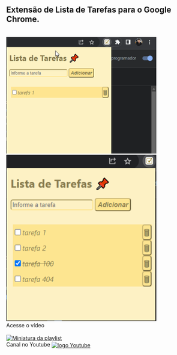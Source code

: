 
<h2>Extensão de Lista de Tarefas para o Google Chrome.</h2>
<br/>
<img width="400px" src="imagens/extensao.gif">
<img width="400px" src="imagens/extensao.png">

<br/>
Acesse o vídeo
<br/><br/>
<a href="https://youtu.be/V_Twe_PwAd4"><img width="250px" src="https://img.youtube.com/vi/V_Twe_PwAd4/0.jpg" alt="Miniatura da playlist"></a>

<br/>
Canal no Youtube 
<a href="https://www.youtube.com/@wellinson" target="_blank"><img align="center" alt="logo Youtube" src="https://img.shields.io/badge/YouTube-FF0000?style=for-the-badge&logo=youtube&logoColor=white"></a>
